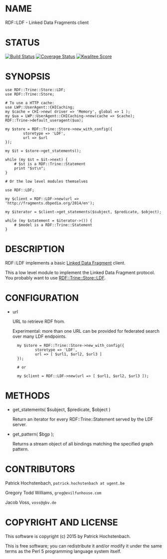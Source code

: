 # NAME

RDF::LDF - Linked Data Fragments client

# STATUS
[![Build Status](https://travis-ci.org/phochste/RDF-LDF.svg)](https://travis-ci.org/phochste/RDF-LDF)
[![Coverage Status](https://coveralls.io/repos/phochste/RDF-LDF/badge.svg)](https://coveralls.io/r/phochste/RDF-LDF)
[![Kwalitee Score](http://cpants.cpanauthors.org/dist/RDF-LDF.png)](http://cpants.cpanauthors.org/dist/RDF-LDF)

# SYNOPSIS

    use RDF::Trine::Store::LDF;
    use RDF::Trine::Store;

    # To use a HTTP cache:
    use LWP::UserAgent::CHICaching;
    my $cache = CHI->new( driver => 'Memory', global => 1 );
    my $ua = LWP::UserAgent::CHICaching->new(cache => $cache);
    RDF::Trine->default_useragent($ua);

    my $store = RDF::Trine::Store->new_with_config({
            storetype => 'LDF',
            url => $url
    });

    my $it = $store->get_statements();

    while (my $st = $it->next) {
        # $st is a RDF::Trine::Statement
        print "$st\n";
    }

    # Or the low level modules themselves

    use RDF::LDF;

    my $client = RDF::LDF->new(url => 'http://fragments.dbpedia.org/2014/en');

    my $iterator = $client->get_statements($subject, $predicate, $object);

    while (my $statement = $iterator->()) {
        # $model is a RDF::Trine::Statement
    }

# DESCRIPTION

RDF::LDF implements a basic [Linked Data Fragment](http://linkeddatafragments.org/) client.

This a low level module to implement the Linked Data Fragment protocol. You probably want to
use [RDF::Trine::Store::LDF](https://metacpan.org/pod/RDF::Trine::Store::LDF).

# CONFIGURATION

- url

    URL to retrieve RDF from.

    Experimental: more than one URL can be provided for federated search over many LDF endpoints.

        my $store = RDF::Trine::Store->new_with_config({
                storetype => 'LDF',
                url => [ $url1, $url2, $url3 ]
        });

        # or

        my $client = RDF::LDF->new(url => [ $url1, $url2, $url3 ]);

# METHODS

- get\_statements( $subject, $predicate, $object )

    Return an iterator for every RDF::Trine::Statement served by the LDF server.

- get\_pattern( $bgp );

    Returns a stream object of all bindings matching the specified graph pattern.

# CONTRIBUTORS

Patrick Hochstenbach, `patrick.hochstenbach at ugent.be`

Gregory Todd Williams, `greg@evilfunhouse.com`

Jacob Voss, `voss@gbv.de`

# COPYRIGHT AND LICENSE

This software is copyright (c) 2015 by Patrick Hochstenbach.

This is free software; you can redistribute it and/or modify it under the same terms as the Perl 5 programming language system itself.
